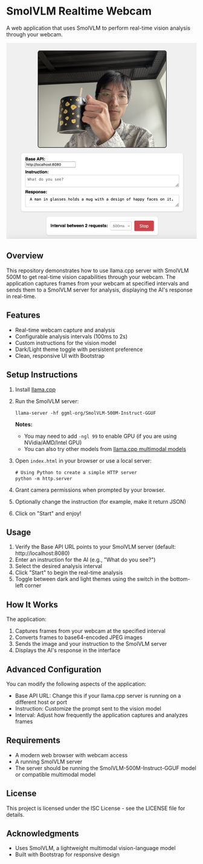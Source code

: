 # SmolVLM Realtime Webcam

A web application that uses SmolVLM to perform real-time vision analysis through your webcam.

![demo](./demo.png)

## Overview

This repository demonstrates how to use llama.cpp server with SmolVLM 500M to get real-time vision capabilities through your webcam. The application captures frames from your webcam at specified intervals and sends them to a SmolVLM server for analysis, displaying the AI's response in real-time.

## Features

- Real-time webcam capture and analysis
- Configurable analysis intervals (100ms to 2s)
- Custom instructions for the vision model
- Dark/Light theme toggle with persistent preference
- Clean, responsive UI with Bootstrap

## Setup Instructions

1. Install [llama.cpp](https://github.com/ggml-org/llama.cpp)

2. Run the SmolVLM server:
   ```
   llama-server -hf ggml-org/SmolVLM-500M-Instruct-GGUF
   ```
   
   **Notes:**
   - You may need to add `-ngl 99` to enable GPU (if you are using NVidia/AMD/Intel GPU)
   - You can also try other models from [llama.cpp multimodal models](https://github.com/ggml-org/llama.cpp/blob/master/docs/multimodal.md)

3. Open `index.html` in your browser or use a local server:
   ```
   # Using Python to create a simple HTTP server
   python -m http.server
   ```

4. Grant camera permissions when prompted by your browser.

5. Optionally change the instruction (for example, make it return JSON)

6. Click on "Start" and enjoy!

## Usage

1. Verify the Base API URL points to your SmolVLM server (default: http://localhost:8080)
2. Enter an instruction for the AI (e.g., "What do you see?")
3. Select the desired analysis interval
4. Click "Start" to begin the real-time analysis
5. Toggle between dark and light themes using the switch in the bottom-left corner

## How It Works

The application:
1. Captures frames from your webcam at the specified interval
2. Converts frames to base64-encoded JPEG images
3. Sends the image and your instruction to the SmolVLM server
4. Displays the AI's response in the interface

## Advanced Configuration

You can modify the following aspects of the application:
- Base API URL: Change this if your llama.cpp server is running on a different host or port
- Instruction: Customize the prompt sent to the vision model
- Interval: Adjust how frequently the application captures and analyzes frames

## Requirements

- A modern web browser with webcam access
- A running SmolVLM server
- The server should be running the SmolVLM-500M-Instruct-GGUF model or compatible multimodal model

## License

This project is licensed under the ISC License - see the LICENSE file for details.

## Acknowledgments

- Uses SmolVLM, a lightweight multimodal vision-language model
- Built with Bootstrap for responsive design